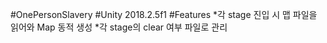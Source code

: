#OnePersonSlavery
#Unity 2018.2.5f1
#Features
*각 stage 진입 시 맵 파일을 읽어와 Map 동적 생성
*각 stage의 clear 여부 파일로 관리
